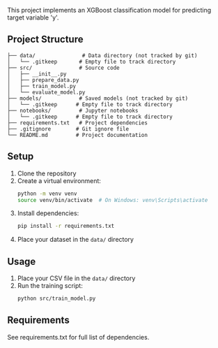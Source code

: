 This project implements an XGBoost classification model for predicting target variable 'y'.

## Project Structure
```
├── data/               # Data directory (not tracked by git)
│   └── .gitkeep       # Empty file to track directory
├── src/               # Source code
│   ├── __init__.py
│   ├── prepare_data.py
│   ├── train_model.py
│   └── evaluate_model.py
├── models/            # Saved models (not tracked by git)
│   └── .gitkeep      # Empty file to track directory
├── notebooks/         # Jupyter notebooks
│   └── .gitkeep      # Empty file to track directory
├── requirements.txt   # Project dependencies
├── .gitignore        # Git ignore file
└── README.md         # Project documentation
```

## Setup
1. Clone the repository
2. Create a virtual environment:
   ```bash
   python -m venv venv
   source venv/bin/activate  # On Windows: venv\Scripts\activate
   ```
3. Install dependencies:
   ```bash
   pip install -r requirements.txt
   ```
4. Place your dataset in the `data/` directory

## Usage
1. Place your CSV file in the `data/` directory
2. Run the training script:
   ```bash
   python src/train_model.py
   ```

## Requirements
See requirements.txt for full list of dependencies.
